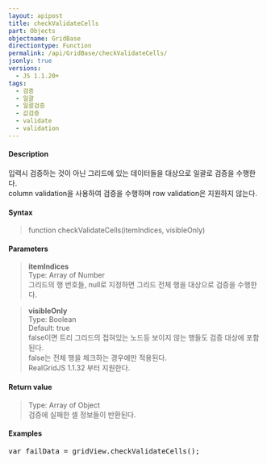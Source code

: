 ```yaml
---
layout: apipost
title: checkValidateCells
part: Objects
objectname: GridBase
directiontype: Function
permalink: /api/GridBase/checkValidateCells/
jsonly: true
versions:
  - JS 1.1.20+
tags: 
  - 검증
  - 일괄
  - 일괄검증
  - 값검증
  - validate
  - validation
---
```


#### Description

입력시 검증하는 것이 아닌 그리드에 있는 데이터들을 대상으로 일괄로 검증을 수행한다.  
column validation을 사용하여 검증을 수행하며 row validation은 지원하지 않는다.     

#### Syntax

> function checkValidateCells(itemIndices, visibleOnly)

#### Parameters

> **itemIndices**  
> Type: Array of Number  
> 그리드의 행 번호들, null로 지정하면 그리드 전체 행을 대상으로 검증을 수행한다.   
 
<a name="visibleOnly"></a> 
> **visibleOnly**  
> Type: Boolean    
> Default: true    
> false이면 트리 그리드의 접혀있는 노드등 보이지 않는 행들도 검증 대상에 포함된다.        
> false는 전체 행을 체크하는 경우에만 적용된다.   
> RealGridJS 1.1.32 부터 지원한다.           

#### Return value

> Type: Array of Object  
> 검증에 실패한 셀 정보들이 반환된다.     

#### Examples 

<pre class="prettyprint">
var failData = gridView.checkValidateCells();
</pre>

